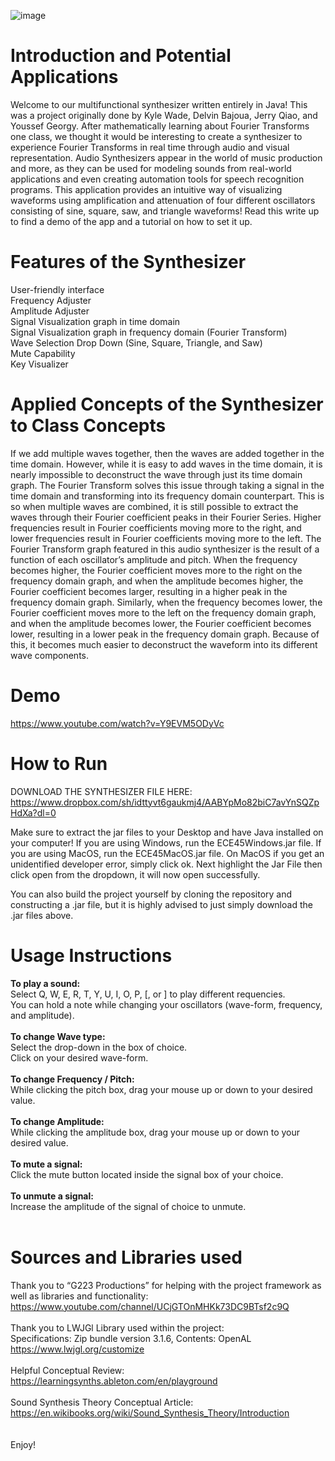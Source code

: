 ![image](https://user-images.githubusercontent.com/59634395/172030285-ea81e00c-8585-4cc1-bdee-a7fe8729bf4d.png)

# Introduction and Potential Applications

Welcome to our multifunctional synthesizer written entirely in Java! This was a project originally done by Kyle Wade, Delvin Bajoua, Jerry Qiao, and Youssef Georgy. After mathematically learning about Fourier Transforms one class, we thought it would be interesting to create a synthesizer to experience Fourier Transforms in real time through audio and visual representation. Audio Synthesizers appear in the world of music production and more, as they can be used for modeling sounds from real-world applications and even creating automation tools for speech recognition programs. This application provides an intuitive way of visualizing waveforms using amplification and attenuation of four different oscillators consisting of sine, square, saw, and triangle waveforms! Read this write up to find a demo of the app and a tutorial on how to set it up.


# Features of the Synthesizer 

User-friendly interface  <br />
Frequency Adjuster <br />
Amplitude Adjuster <br />
Signal Visualization graph in time domain <br />
Signal Visualization graph in frequency domain (Fourier Transform) <br />
Wave Selection Drop Down (Sine, Square, Triangle, and Saw) <br />
Mute Capability  <br />
Key Visualizer <br />


# Applied Concepts of the Synthesizer to Class Concepts

If we add multiple waves together, then the waves are added together in the time domain. However, while it is easy to add waves in the time domain, it is nearly impossible to deconstruct the wave through just its time domain graph. The Fourier Transform solves this issue through taking a signal in the time domain and transforming into its frequency domain counterpart. This is so when multiple waves are combined, it is still possible to extract the waves through their Fourier coefficient peaks in their Fourier Series. Higher frequencies result in Fourier coefficients moving more to the right, and lower frequencies result in Fourier coefficients moving more to the left. The Fourier Transform graph featured in this audio synthesizer is the result of a function of each oscillator’s amplitude and pitch. When the frequency becomes higher, the Fourier coefficient moves more to the right on the frequency domain graph, and when the amplitude becomes higher, the Fourier coefficient becomes larger, resulting in a higher peak in the frequency domain graph. Similarly, when the frequency becomes lower, the Fourier coefficient moves more to the left on the frequency domain graph, and when the amplitude becomes lower, the Fourier coefficient becomes lower, resulting in a lower peak in the frequency domain graph. Because of this, it becomes much easier to deconstruct the waveform into its different wave components.
 

# Demo
https://www.youtube.com/watch?v=Y9EVM5ODyVc 


# How to Run
DOWNLOAD THE SYNTHESIZER FILE HERE: https://www.dropbox.com/sh/idttyvt6gaukmj4/AABYpMo82biC7avYnSQZpHdXa?dl=0

Make sure to extract the jar files to your Desktop and have Java installed on your computer!
If you are using Windows, run the ECE45Windows.jar file.
If you are using MacOS, run the ECE45MacOS.jar file. 
On MacOS if you get an unidentified developer error, simply click ok. Next highlight the Jar File then click open from the dropdown, it will now open successfully.

You can also build the project yourself by cloning the repository and constructing a .jar file, but it is highly advised to just simply download the .jar files above. 


# Usage Instructions
**To play a sound:** <br />
Select Q, W, E, R, T, Y, U, I, O, P, \[, or \] to play different requencies. <br />
You can hold a note while changing your oscillators (wave-form, frequency, and amplitude). <br />
<br />
**To change Wave type:** <br />
Select the drop-down in the box of choice. <br />
Click on your desired wave-form. <br /> 
<br />
**To change Frequency / Pitch:** <br />
While clicking the pitch box, drag your mouse up or down to your desired value. <br />
 <br />
**To change Amplitude:** <br />
While clicking the amplitude box, drag your mouse up or down to your desired value. <br />
 <br />
**To mute a signal:** <br />
Click the mute button located inside the signal box of your choice.  <br />
 <br />
**To unmute a signal:** <br />
Increase the amplitude of the signal of choice to unmute.  <br />
 <br />
# Sources and Libraries used
Thank you to “G223 Productions” for helping with the project framework as well as libraries and functionality:<br />
https://www.youtube.com/channel/UCjGTOnMHKk73DC9BTsf2c9Q <br />
<br />
Thank you to LWJGl Library used within the project:<br />
Specifications: Zip bundle version 3.1.6, Contents: OpenAL<br />
https://www.lwjgl.org/customize<br />
<br />
Helpful Conceptual Review:<br />
https://learningsynths.ableton.com/en/playground<br />
<br />
Sound Synthesis Theory Conceptual Article:<br />
https://en.wikibooks.org/wiki/Sound_Synthesis_Theory/Introduction<br />
<br />
<br />
Enjoy!
